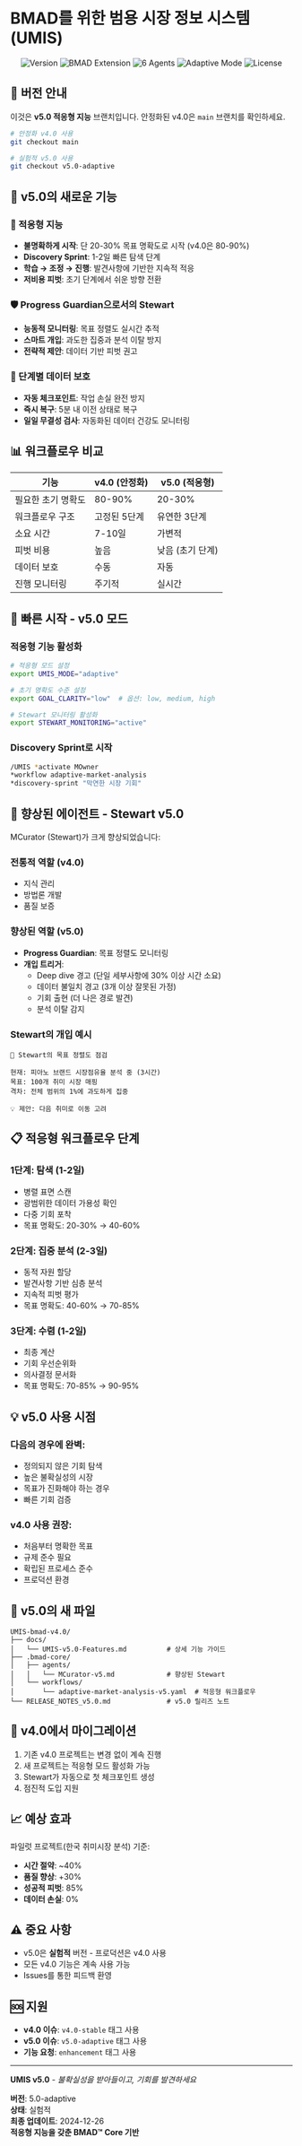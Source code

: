 # BMAD를 위한 범용 시장 정보 시스템 (UMIS)

<p align="center">
  <img src="https://img.shields.io/badge/version-5.0-purple.svg" alt="Version">
  <img src="https://img.shields.io/badge/BMAD-Extension-green.svg" alt="BMAD Extension">
  <img src="https://img.shields.io/badge/agents-6-orange.svg" alt="6 Agents">
  <img src="https://img.shields.io/badge/mode-Adaptive-red.svg" alt="Adaptive Mode">
  <img src="https://img.shields.io/badge/license-MIT-lightgrey.svg" alt="License">
</p>

## 🚀 버전 안내

이것은 **v5.0 적응형 지능** 브랜치입니다. 안정화된 v4.0은 `main` 브랜치를 확인하세요.

```bash
# 안정화 v4.0 사용
git checkout main

# 실험적 v5.0 사용
git checkout v5.0-adaptive
```

## 🎯 v5.0의 새로운 기능

### 🧠 적응형 지능
- **불명확하게 시작**: 단 20-30% 목표 명확도로 시작 (v4.0은 80-90%)
- **Discovery Sprint**: 1-2일 빠른 탐색 단계
- **학습 → 조정 → 진행**: 발견사항에 기반한 지속적 적응
- **저비용 피벗**: 초기 단계에서 쉬운 방향 전환

### 🛡️ Progress Guardian으로서의 Stewart
- **능동적 모니터링**: 목표 정렬도 실시간 추적
- **스마트 개입**: 과도한 집중과 분석 이탈 방지
- **전략적 제안**: 데이터 기반 피벗 권고

### 💾 단계별 데이터 보호
- **자동 체크포인트**: 작업 손실 완전 방지
- **즉시 복구**: 5분 내 이전 상태로 복구
- **일일 무결성 검사**: 자동화된 데이터 건강도 모니터링

## 📊 워크플로우 비교

| 기능 | v4.0 (안정화) | v5.0 (적응형) |
|------|---------------|---------------|
| 필요한 초기 명확도 | 80-90% | 20-30% |
| 워크플로우 구조 | 고정된 5단계 | 유연한 3단계 |
| 소요 시간 | 7-10일 | 가변적 |
| 피벗 비용 | 높음 | 낮음 (초기 단계) |
| 데이터 보호 | 수동 | 자동 |
| 진행 모니터링 | 주기적 | 실시간 |

## 🚀 빠른 시작 - v5.0 모드

### 적응형 기능 활성화
```bash
# 적응형 모드 설정
export UMIS_MODE="adaptive"

# 초기 명확도 수준 설정
export GOAL_CLARITY="low"  # 옵션: low, medium, high

# Stewart 모니터링 활성화
export STEWART_MONITORING="active"
```

### Discovery Sprint로 시작
```bash
/UMIS *activate MOwner
*workflow adaptive-market-analysis
*discovery-sprint "막연한 시장 기회"
```

## 🤖 향상된 에이전트 - Stewart v5.0

MCurator (Stewart)가 크게 향상되었습니다:

### 전통적 역할 (v4.0)
- 지식 관리
- 방법론 개발
- 품질 보증

### 향상된 역할 (v5.0)
- **Progress Guardian**: 목표 정렬도 모니터링
- **개입 트리거**:
  - Deep dive 경고 (단일 세부사항에 30% 이상 시간 소요)
  - 데이터 불일치 경고 (3개 이상 잘못된 가정)
  - 기회 출현 (더 나은 경로 발견)
  - 분석 이탈 감지

### Stewart의 개입 예시
```
🎯 Stewart의 목표 정렬도 점검

현재: 피아노 브랜드 시장점유율 분석 중 (3시간)
목표: 100개 취미 시장 매핑
격차: 전체 범위의 1%에 과도하게 집중

💡 제안: 다음 취미로 이동 고려
```

## 📋 적응형 워크플로우 단계

### 1단계: 탐색 (1-2일)
- 병렬 표면 스캔
- 광범위한 데이터 가용성 확인
- 다중 기회 포착
- 목표 명확도: 20-30% → 40-60%

### 2단계: 집중 분석 (2-3일)
- 동적 자원 할당
- 발견사항 기반 심층 분석
- 지속적 피벗 평가
- 목표 명확도: 40-60% → 70-85%

### 3단계: 수렴 (1-2일)
- 최종 계산
- 기회 우선순위화
- 의사결정 문서화
- 목표 명확도: 70-85% → 90-95%

## 💡 v5.0 사용 시점

### 다음의 경우에 완벽:
- 정의되지 않은 기회 탐색
- 높은 불확실성의 시장
- 목표가 진화해야 하는 경우
- 빠른 기회 검증

### v4.0 사용 권장:
- 처음부터 명확한 목표
- 규제 준수 필요
- 확립된 프로세스 준수
- 프로덕션 환경

## 📁 v5.0의 새 파일

```
UMIS-bmad-v4.0/
├── docs/
│   └── UMIS-v5.0-Features.md          # 상세 기능 가이드
├── .bmad-core/
│   ├── agents/
│   │   └── MCurator-v5.md             # 향상된 Stewart
│   └── workflows/
│       └── adaptive-market-analysis-v5.yaml  # 적응형 워크플로우
└── RELEASE_NOTES_v5.0.md              # v5.0 릴리즈 노트
```

## 🔄 v4.0에서 마이그레이션

1. 기존 v4.0 프로젝트는 변경 없이 계속 진행
2. 새 프로젝트는 적응형 모드 활성화 가능
3. Stewart가 자동으로 첫 체크포인트 생성
4. 점진적 도입 지원

## 📈 예상 효과

파일럿 프로젝트(한국 취미시장 분석) 기준:
- **시간 절약**: ~40%
- **품질 향상**: +30%
- **성공적 피벗**: 85%
- **데이터 손실**: 0%

## ⚠️ 중요 사항

- v5.0은 **실험적** 버전 - 프로덕션은 v4.0 사용
- 모든 v4.0 기능은 계속 사용 가능
- Issues를 통한 피드백 환영

## 🆘 지원

- **v4.0 이슈**: `v4.0-stable` 태그 사용
- **v5.0 이슈**: `v5.0-adaptive` 태그 사용
- **기능 요청**: `enhancement` 태그 사용

---

**UMIS v5.0** - *불확실성을 받아들이고, 기회를 발견하세요*

**버전**: 5.0-adaptive  
**상태**: 실험적  
**최종 업데이트**: 2024-12-26  
**적응형 지능을 갖춘 BMAD™ Core 기반**
